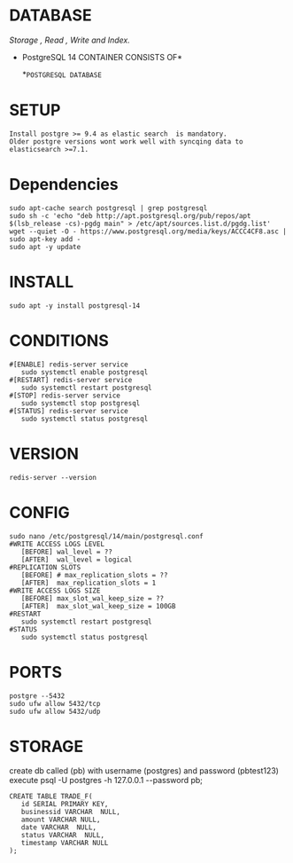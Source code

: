 # DATABASE

*Storage , Read , Write and Index.*

* PostgreSQL 14 CONTAINER CONSISTS OF*

   *`POSTGRESQL DATABASE`

# SETUP
```
Install postgre >= 9.4 as elastic search  is mandatory.
Older postgre versions wont work well with syncqing data to elasticsearch >=7.1.
```
# Dependencies
```
sudo apt-cache search postgresql | grep postgresql
sudo sh -c 'echo "deb http://apt.postgresql.org/pub/repos/apt $(lsb_release -cs)-pgdg main" > /etc/apt/sources.list.d/pgdg.list'
wget --quiet -O - https://www.postgresql.org/media/keys/ACCC4CF8.asc | sudo apt-key add -
sudo apt -y update
```
# INSTALL
```
sudo apt -y install postgresql-14
```
# CONDITIONS 
```
#[ENABLE] redis-server service
   sudo systemctl enable postgresql
#[RESTART] redis-server service
   sudo systemctl restart postgresql
#[STOP] redis-server service
   sudo systemctl stop postgresql
#[STATUS] redis-server service
   sudo systemctl status postgresql
```
# VERSION
```
redis-server --version
```
# CONFIG 
```
sudo nano /etc/postgresql/14/main/postgresql.conf
#WRITE ACCESS LOGS LEVEL
   [BEFORE] wal_level = ??
   [AFTER]  wal_level = logical
#REPLICATION SLOTS
   [BEFORE] # max_replication_slots = ??
   [AFTER]  max_replication_slots = 1
#WRITE ACCESS LOGS SIZE
   [BEFORE] max_slot_wal_keep_size = ??
   [AFTER]  max_slot_wal_keep_size = 100GB
#RESTART
   sudo systemctl restart postgresql 
#STATUS
   sudo systemctl status postgresql 
```
# PORTS 
```
postgre --5432
sudo ufw allow 5432/tcp
sudo ufw allow 5432/udp
```
# STORAGE
create db called (pb) with username (postgres) and password (pbtest123)
execute psql  -U postgres -h 127.0.0.1 --password pb;
```
CREATE TABLE TRADE_F(
   id SERIAL PRIMARY KEY,
   businessid VARCHAR  NULL,
   amount VARCHAR NULL,
   date VARCHAR  NULL,
   status VARCHAR  NULL,
   timestamp VARCHAR NULL
);
```
